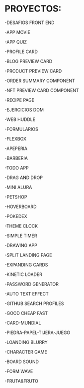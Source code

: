 # PROYECTOS:

-DESAFIOS FRONT END 

-APP MOVIE

-APP QUIZ

-PROFILE CARD

-BLOG PREVIEW CARD

-PRODUCT PREVIEW CARD

-ORDER SUMMARY COMPONENT

-NFT PREVIEW CARD COMPONENT

-RECIPE PAGE

-EJERCICIOS DOM

-WEB HUDDLE

-FORMULARIOS

-FLEXBOX

-APEPERIA

-BARBERIA

-TODO APP

-DRAG AND DROP

-MINI ALURA

-PETSHOP

-HOVERBOARD

-POKEDEX

-THEME CLOCK

-SIMPLE TIMER

-DRAWING APP

-SPLIT LANDING PAGE

-EXPANDING CARDS

-KINETIC LOADER

-PASSWORD GENERATOR

-AUTO TEXT EFFECT

-GITHUB SEARCH PROFILES

-GOOD CHEAP FAST

-CARD-MUNDIAL

-PIEDRA-PAPEL-TIJERA-JUEGO

-LOANDING BLURRY

-CHARACTER GAME

-BOARD SOUND

-FORM WAVE

-FRUTA&FRUTO

